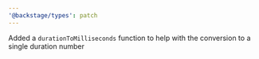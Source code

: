```yaml
---
'@backstage/types': patch
---
```


Added a `durationToMilliseconds` function to help with the conversion to a single duration number
